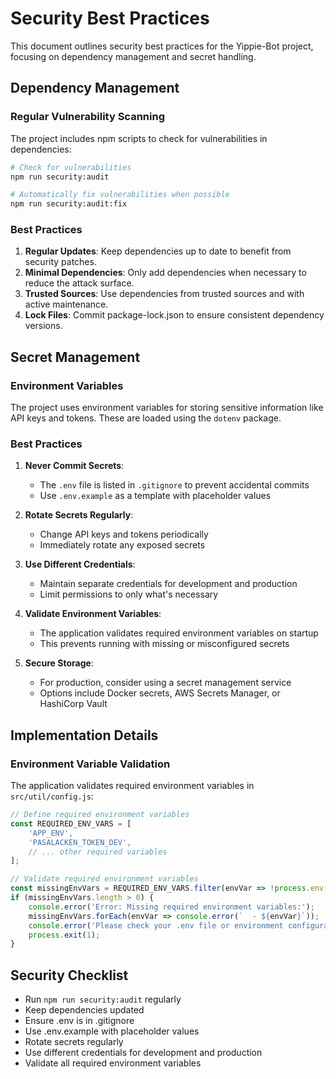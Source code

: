 # Security Best Practices

This document outlines security best practices for the Yippie-Bot project, focusing on dependency management and secret handling.

## Dependency Management

### Regular Vulnerability Scanning

The project includes npm scripts to check for vulnerabilities in dependencies:

```bash
# Check for vulnerabilities
npm run security:audit

# Automatically fix vulnerabilities when possible
npm run security:audit:fix
```

### Best Practices

1. **Regular Updates**: Keep dependencies up to date to benefit from security patches.
2. **Minimal Dependencies**: Only add dependencies when necessary to reduce the attack surface.
3. **Trusted Sources**: Use dependencies from trusted sources and with active maintenance.
4. **Lock Files**: Commit package-lock.json to ensure consistent dependency versions.

## Secret Management

### Environment Variables

The project uses environment variables for storing sensitive information like API keys and tokens. These are loaded using the `dotenv` package.

### Best Practices

1. **Never Commit Secrets**: 
   - The `.env` file is listed in `.gitignore` to prevent accidental commits
   - Use `.env.example` as a template with placeholder values

2. **Rotate Secrets Regularly**:
   - Change API keys and tokens periodically
   - Immediately rotate any exposed secrets

3. **Use Different Credentials**:
   - Maintain separate credentials for development and production
   - Limit permissions to only what's necessary

4. **Validate Environment Variables**:
   - The application validates required environment variables on startup
   - This prevents running with missing or misconfigured secrets

5. **Secure Storage**:
   - For production, consider using a secret management service
   - Options include Docker secrets, AWS Secrets Manager, or HashiCorp Vault

## Implementation Details

### Environment Variable Validation

The application validates required environment variables in `src/util/config.js`:

```javascript
// Define required environment variables
const REQUIRED_ENV_VARS = [
    'APP_ENV',
    'PASALACKEN_TOKEN_DEV',
    // ... other required variables
];

// Validate required environment variables
const missingEnvVars = REQUIRED_ENV_VARS.filter(envVar => !process.env[envVar]);
if (missingEnvVars.length > 0) {
    console.error('Error: Missing required environment variables:');
    missingEnvVars.forEach(envVar => console.error(`  - ${envVar}`));
    console.error('Please check your .env file or environment configuration.');
    process.exit(1);
}
```

## Security Checklist

- Run `npm run security:audit` regularly
- Keep dependencies updated
- Ensure .env is in .gitignore
- Use .env.example with placeholder values
- Rotate secrets regularly
- Use different credentials for development and production
- Validate all required environment variables
